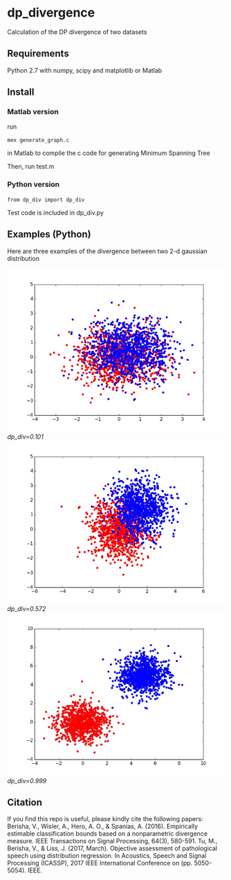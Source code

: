 # dp_divergence
Calculation of the DP divergence of two datasets
## Requirements
Python 2.7 with numpy, scipy and matplotlib
or Matlab

## Install
### Matlab version
run
```
mex generate_graph.c
```
in Matlab to compile the c code for generating Minimum Spanning Tree

Then, run test.m
### Python version
```
from dp_div import dp_div
```
Test code is included in dp_div.py
## Examples (Python)
Here are three examples of the divergence between two 2-d gaussian distribution

![](https://github.com/tbright17/dp_divergence/raw/master/examples/small_0.101.jpg)
*dp_div=0.101*
![](https://github.com/tbright17/dp_divergence/raw/master/examples/medium_0.572.jpg)
*dp_div=0.572*
![](https://github.com/tbright17/dp_divergence/raw/master/examples/large_0.999.jpg)
*dp_div=0.999*
## Citation
If you find this repo is useful, please kindly cite the following papers:
Berisha, V., Wisler, A., Hero, A. O., & Spanias, A. (2016). Empirically estimable classification bounds based on a nonparametric divergence measure. IEEE Transactions on Signal Processing, 64(3), 580-591.
Tu, M., Berisha, V., & Liss, J. (2017, March). Objective assessment of pathological speech using distribution regression. In Acoustics, Speech and Signal Processing (ICASSP), 2017 IEEE International Conference on (pp. 5050-5054). IEEE.
